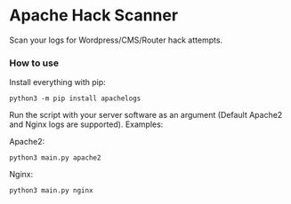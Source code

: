 # Apache Hack Scanner

Scan your logs for Wordpress/CMS/Router hack attempts.


### How to use

Install everything with pip:

```
python3 -m pip install apachelogs
```

Run the script with your server software as an argument (Default Apache2 and Nginx logs are supported). Examples:

Apache2:

```
python3 main.py apache2
```

Nginx:

```
python3 main.py nginx
```
